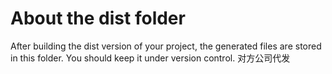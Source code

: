 # About the dist folder
After building the dist version of your project, the generated files are stored in this folder. You should keep it under version control.
对方公司代发
